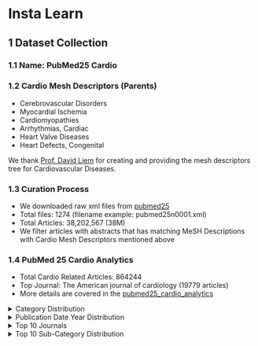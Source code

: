 # Insta Learn


## 1 Dataset Collection
### 1.1 Name: PubMed25 Cardio
### 1.2 Cardio Mesh Descriptors (Parents)
- Cerebrovascular Disorders
- Myocardial Ischemia
- Cardiomyopathies
- Arrhythmias, Cardiac
- Heart Valve Diseases
- Heart Defects, Congenital

We thank [Prof. David Liem](https://physicians.ucdavis.edu/details/73579/david-liem-cardiovascular_medicine-sacramento) for creating and providing the mesh descriptors tree for Cardiovascular Diseases.

### 1.3 Curation Process
- We downloaded raw xml files from [pubmed25](https://ftp.ncbi.nlm.nih.gov/pubmed/baseline/)
- Total files: 1274 (filename example: pubmed25n0001.xml)
- Total Articles: 38,202,567 (38M)
- We filter articles with abstracts that has matching MeSH Descriptions with Cardio Mesh Descriptors mentioned above

### 1.4 PubMed 25 Cardio Analytics 
- Total Cardio Related Articles: 864244
- Top Journal: The American journal of cardiology (19779 articles)
- More details are covered in the [pubmed25_cardio_analytics](data/pubmed25_cardio_analytics.txt)

<details>
    <summary>Category Distribution</summary>
    <img src="data/plots/category_distribution.png" alt="Category Distribution">
</details>

<details>
    <summary>Publication Date Year Distribution</summary>
    <img src="data/plots/pubdate_year_distribution.png" alt="Publication Date Year Distribution">
</details>

<details>
    <summary>Top 10 Journals</summary>
    <img src="data/plots/top_10_journals.png" alt="Top 10 Journals">
</details>

<details>
    <summary>Top 10 Sub-Category Distribution</summary>
    <img src="data/plots/top_10_sub_category_distribution.png" alt="Top 10 Sub-Category Distribution">
</details>


